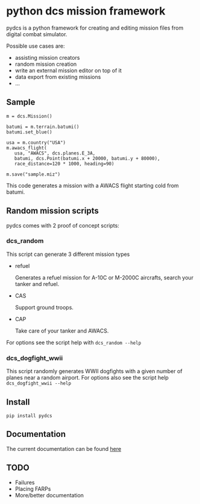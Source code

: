 # python dcs mission framework

pydcs is a python framework for creating and editing mission files
from digital combat simulator.

Possible use cases are:

 * assisting mission creators
 * random mission creation
 * write an external mission editor on top of it
 * data export from existing missions
 * ...

## Sample

    m = dcs.Mission()

    batumi = m.terrain.batumi()
    batumi.set_blue()

    usa = m.country("USA")
    m.awacs_flight(
       usa, "AWACS", dcs.planes.E_3A,
       batumi, dcs.Point(batumi.x + 20000, batumi.y + 80000),
       race_distance=120 * 1000, heading=90)

    m.save("sample.miz")

This code generates a mission with a AWACS flight starting cold from batumi.

## Random mission scripts

pydcs comes with 2 proof of concept scripts:

### dcs_random

This script can generate 3 different mission types

 * refuel

   Generates a refuel mission for A-10C or M-2000C aircrafts, search your tanker and refuel.

 * CAS

   Support ground troops.

 * CAP

   Take care of your tanker and AWACS.

For options see the script help with `dcs_random --help`

### dcs_dogfight_wwii

This script randomly generates WWII dogfights with a given number of planes near a random airport.
For options also see the script help `dcs_dogfight_wwii --help`

###

## Install

    pip install pydcs

## Documentation

The current documentation can be found [here](http://dcs.readthedocs.org/en/latest)

## TODO

 * Failures
 * Placing FARPs
 * More/better documentation
